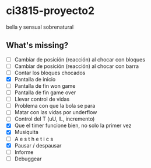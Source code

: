# ci3815-proyecto2
bella y sensual sobrenatural

## What's missing?
- [ ] Cambiar de posición (reacción) al chocar con bloques
- [ ] Cambiar de posición (reacción) al chocar con barra
- [ ] Contar los bloques chocados
- [x] Pantalla de inicio
- [ ] Pantalla de fin won game
- [ ] Pantalla de fin game over
- [ ] Llevar control de vidas
- [ ] Problema con que la bola se para
- [ ] Matar con las vidas por underflow
- [ ] Control del T (uU, lL, incremento)
- [x] Que el timer funcione bien, no solo la primer vez
- [x] Musiquita
- [ ] A e s t h e t i c s
- [x] Pausar / despausar
- [ ] Informe
- [ ] Debuggear
